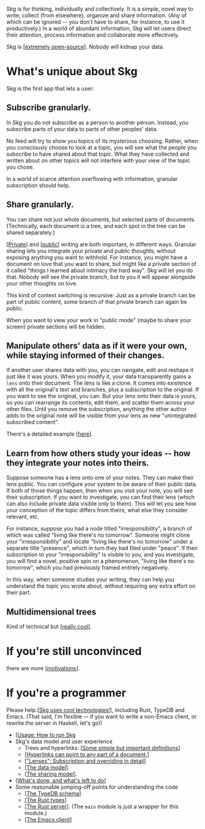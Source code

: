 Skg is for thinking, individually and collectively. It is a simple, novel way to write, collect (from elsewhere), organize and share information. (Any of which can be ignored -- you don't have to share, for instance, to use it productively.) In a world of abundant information, Skg will let users direct their attention, process information and collaborate more effectively.

Skg is [[extremely open-source](LICENSE.md)]. Nobody will kidnap your data.
# What's unique about Skg
Skg is the first app that lets a user:
## Subscribe granularly.
In Skg you do not subscribe as a person to another person. Instead, you subscribe parts of your data to parts of other peoples' data.

No feed will try to show you topics of its mysterious choosing. Rather, when you consciously choose to look at a topic, you will see what the people you subscribe to have shared about that topic. What they have collected and written about on other topics will not interfere with your view of the topic you chose.

In a world of scarce attention overflowing with information, granular subscription should help.
## Share granularly.
You can share not just whole documents, but selected parts of documents. (Technically, each document is a tree, and each spot in the tree can be shared separately.)

[[Private](private-writing.md)] and [[public](public-writing.md)] writing are both important, in different ways. Granular sharing lets you integrate your private and public thoughts, without exposing anything you want to withhold. For instance, you might have a document on love that you want to share, but might like a private section of it called "things I learned about intimacy the hard way". Skg will let you do that. Nobody will see the private branch, but to you it will appear alongside your other thoughts on love.

This kind of context switching is recursive: Just as a private branch can be part of public content, some branch of that private branch can again be public.

When you want to view your work in "public mode" (maybe to share your screen) private sections will be hidden.
## Manipulate others' data as if it were your own, while staying informed of their changes.
If another user shares data with you, you can navigate, edit and reshape it just like it was yours. When you modify it, your data transparently gains a `lens` onto their document. The lens is like a clone. It comes into existence with all the original's text and branches, plus a subscription to the original. If you want to see the original, you can. But your lens onto their data is yours, so you can rearrange its contents, edit them, and scatter them across your other files. Until you remove the subscription, anything the other author adds to the original note will be visible from your lens as new "unintegrated subscribed content".

There's a detailed example [[here](docs/lenses.md)].
## Learn from how others study your ideas -- how they integrate your notes into theirs.
Suppose someone has a lens onto one of your notes. They can make their lens public. You can configure your system to be aware of their public data. If both of those things happen, then when you visit your note, you will see their subscription. If you want to investigate, you can find their lens (which can also include private data visible only to them). This will let you see how your conception of the topic differs from theirs, what else they consider relevant, etc.

For instance, suppose you had a node titled "irresponsibility", a branch of which was called "living like there's no tomorrow". Someone might clone your "irresponsibility" and locate "living like there's no tomorrow" under a separate title "presence", which in turn they had filed under "peace". If their subscription to your "irresponsibility" is visible to you, and you investigate, you will find a novel, positive spin on a phenomenon, "living like there's no tomorrow", which you had previously framed entirely negatively.

In this way, when someone studies your writing, they can help you understand the topic you wrote about, without requiring any extra effort on their part.
## Multidimensional trees
Kind of technical but [[really cool](docs/multidimensional-trees.md)].
# If you're still unconvinced
there are more [[motivations](MOTIVATIONS.md)].
# If you're a programmer
Please help.[[Skg uses cool technologies!](docs/cool-tech-in-skg.md)], including Rust, TypeDB and Emacs. (That said, I'm flexible -- if you want to write a non-Emacs client, or rewrite the server in Haskell, let's go!)

- [[Usage: How to run Skg](docs/usage.md)
- Skg's data model and user experience
  - Trees and hyperlinks: [[Some simple but important definitions](docs/vocabulary.md)]
  - [[Hyperlinks can point to any part of a document.](docs/hyperlinks.md)]
  - [["Lenses": Subscription and overriding in detail](docs/lenses.md)]
  - [[The data model](docs/data-model.md)].
  - [[The sharing model](docs/sharing-model.md)].
- [[What's done, and what's left to do](docs/progress.md)]
- Some reasonable jumping-off points for understanding the code
  - [[The TypeDB schema](schema.tql)]
  - [[The Rust types](rust/types.rs)]
  - [[The Rust server](rust/serve.rs)]. (The `main` module is just a wrapper for this module.)
  - [[The Emacs client](elisp/client.el)]
